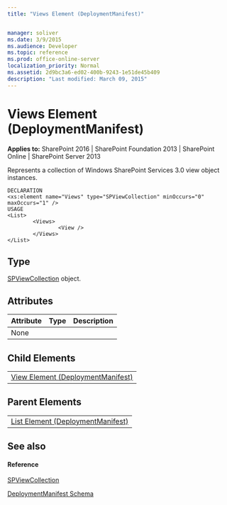 ```yaml
---
title: "Views Element (DeploymentManifest)"


manager: soliver
ms.date: 3/9/2015
ms.audience: Developer
ms.topic: reference
ms.prod: office-online-server
localization_priority: Normal
ms.assetid: 2d9bc3a6-ed02-400b-9243-1e51de45b409
description: "Last modified: March 09, 2015"
---
```


# Views Element (DeploymentManifest)

 
  
 **Applies to:** SharePoint 2016 | SharePoint Foundation 2013 | SharePoint Online | SharePoint Server 2013 
  
Represents a collection of Windows SharePoint Services 3.0 view object instances.
  
```
DECLARATION
<xs:element name="Views" type="SPViewCollection" minOccurs="0" maxOccurs="1" />
USAGE
<List>
        <Views>
                <View />
        </Views>
</List>

```

## Type

[SPViewCollection](https://msdn.microsoft.com/library/Microsoft.SharePoint.SPViewCollection.aspx) object. 
  
## Attributes

|**Attribute**|**Type**|**Description**|
|:-----|:-----|:-----|
|None  <br/> |||
   
## Child Elements

||
|:-----|
|[View Element (DeploymentManifest)](view-element-deploymentmanifest.md)|
   
## Parent Elements

||
|:-----|
|[List Element (DeploymentManifest)](list-element-deploymentmanifest.md)|
   
## See also

#### Reference

[SPViewCollection](https://msdn.microsoft.com/library/Microsoft.SharePoint.SPViewCollection.aspx)


[DeploymentManifest Schema](deploymentmanifest-schema.md)

